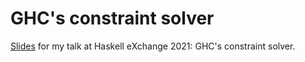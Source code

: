 # GHC's constraint solver

[Slides](https://sheaf.github.io/ghc-constraint-solver) for my talk at Haskell eXchange 2021: GHC's constraint solver.
